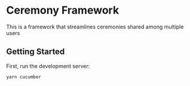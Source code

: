 # Ceremony Framework

This is a framework that streamlines ceremonies shared among multiple users

## Getting Started

First, run the development server:

```bash
yarn cucumber
```